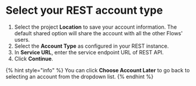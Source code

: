 # Select your REST account type

1. Select the project **Location** to save your account information. The default shared option will share the account with all the other Flows' users. 
2. Select the **Account Type** as configured in your REST instance. 
3. In **Service URL**, enter the service endpoint URL of REST API.
4. Click **Continue**.

{% hint style="info" %}
You can click **Choose Account Later** to go back to selecting an account from the dropdown list.
{% endhint %}

